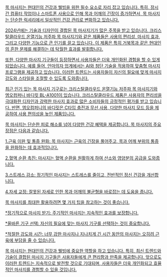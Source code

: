 <p><a href="https://swedish.so/">목 마사지는 현대인의 건강과 웰빙을 위한 필수 요소로 자리 잡고 있습니다. 특히, 장시간 컴퓨터 작업이나 스마트폰 사용으로 인해 목과 어깨의 긴장이 증가하면서, 목 마사지는 단순한 럭셔리에서 일상적인 건강 관리로 변화하고 있습니다.</p>

<p>2024년에는 기술과 디자인이 결합된 목 마사지기가 많은 주목을 받고 있습니다. 크리스탈클라우드 온열기능 저주파 목 마사지기와 같은 제품들은 사용의 편리성, 마사지 효과, 그리고 다양한 기능으로 큰 인기를 끌고 있습니다. 이 제품은 특히 거북목과 같은 현대인의 흔한 문제를 해결하는 데 탁월한 효과를 발휘합니다.</p>

<p>또한, 다양한 마사지 기구들이 등장하면서 사용자들은 더욱 개인화된 경험을 할 수 있게 되었습니다. 예를 들어, 안마의자 업계에서는 AI와 첨단 기술을 적용하여 맞춤형 마사지 프로그램을 제공하고 있습니다. 이러한 트렌드는 사용자들이 자신의 필요에 맞게 마사지 강도와 스타일을 조절할 수 있도록 도와줍니다​.</p>

<p>최근 인기 있는 목 마사지 기구로는 크리스탈클라우드 온열기능 저주파 목 마사지기와 엠오컴퍼니 바디릿 BL-A1001이 있습니다. 크리스탈클라우드 제품은 사용자의 편리성을 극대화한 디자인과 강력한 마사지 효과로 많은 소비자들의 긍정적인 평가를 받고 있습니다​. 반면, 엠오컴퍼니의 바디릿은 C타입 충전과 무선 사용, 다양한 마사지 모드 등을 제공하여 사용 편의성을 높인 제품입니다​​.</p>

<p>목 마사지는 단순한 피로 해소를 넘어 다양한 건강 혜택을 제공합니다. 목 마사지의 주요 장점은 다음과 같습니다.</p>
<p>1.근육 이완 및 통증 완화: 목 마사지는 근육의 긴장을 풀어주고, 목과 어깨 부위의 통증을 완화하는 데 효과적입니다.</p>
<p>2.혈액 순환 촉진: 마사지는 혈액 순환을 원활하게 하여 산소와 영양분의 공급을 도와줍니다.</p>
<p>3.스트레스 감소: 정기적인 마사지는 스트레스를 줄이고, 전반적인 정신 건강을 개선합니다.</p>
<p>4.자세 교정: 잘못된 자세로 인한 목과 어깨의 불균형을 바로잡는 데 도움을 줍니다.</p>

<p>목 마사지를 최대한 활용하려면 몇 가지 팁을 참고하는 것이 좋습니다.</p>
<p>*정기적으로 마사지 받기: 주기적인 마사지는 지속적인 효과를 보장합니다.</p>
<p>*올바른 기구 선택: 자신의 필요에 맞는 마사지 기구를 선택하는 것이 중요합니다.</p>
<p>*적절한 강도와 시간: 너무 강한 마사지나 지나치게 긴 시간 동안의 마사지는 오히려 근육에 부담을 줄 수 있습니다.</p>

<p>목 마사지는 현대인의 건강과 웰빙에 중요한 역할을 하고 있습니다. 특히, 최신 트렌드와 기술이 결합된 마사지 기구들은 사용자들에게 큰 편리함과 만족을 제공합니다. 앞으로도 이러한 트렌드는 지속적으로 발전할 것으로 기대되며, 사용자들은 더욱 개인화되고 효율적인 마사지를 경험할 수 있을 것입니다.</p>
